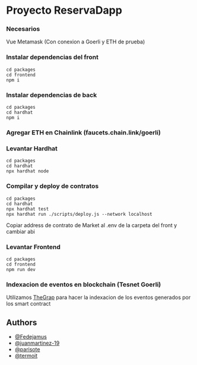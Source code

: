 # Proyecto ReservaDapp

### Necesarios 
Vue
Metamask (Con conexion a Goerli y ETH de prueba)

### Instalar dependencias del front
```
cd packages
cd frontend
npm i
```

### Instalar dependencias de back
```
cd packages
cd hardhat
npm i
```

### Agregar ETH en Chainlink (faucets.chain.link/goerli)

### Levantar Hardhat
```
cd packages
cd hardhat
npx hardhat node
```

### Compilar y deploy de contratos
```
cd packages
cd hardhat
npx hardhat test
npx hardhat run ./scripts/deploy.js --network localhost
```
Copiar address de contrato de Market al .env de la carpeta del front y cambiar abi

### Levantar Frontend
```
cd packages
cd frontend
npm run dev
```

### Indexacion de eventos en blockchain (Tesnet Goerli)
Utilizamos [TheGrap](https://thegraph.com/en/) para hacer la indexacion de los eventos generados por los smart contract

## Authors

- [@Fedejamus](https://www.github.com/Fedejamus)
- [@juanmartinez-19](https://www.github.com/juanmartinez-19)
- [@parisote](https://www.github.com/parisote)
- [@termoit](https://www.github.com/termoit)
